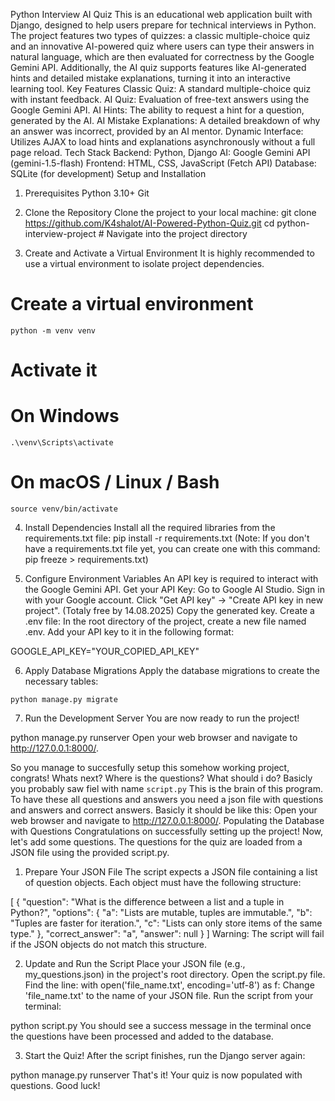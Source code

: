 Python Interview AI Quiz
This is an educational web application built with Django, designed to help users prepare for technical interviews in Python. The project features two types of quizzes: a classic multiple-choice quiz and an innovative AI-powered quiz where users can type their answers in natural language, which are then evaluated for correctness by the Google Gemini API.
Additionally, the AI quiz supports features like AI-generated hints and detailed mistake explanations, turning it into an interactive learning tool.
Key Features
Classic Quiz: A standard multiple-choice quiz with instant feedback.
AI Quiz: Evaluation of free-text answers using the Google Gemini API.
AI Hints: The ability to request a hint for a question, generated by the AI.
AI Mistake Explanations: A detailed breakdown of why an answer was incorrect, provided by an AI mentor.
Dynamic Interface: Utilizes AJAX to load hints and explanations asynchronously without a full page reload.
Tech Stack
Backend: Python, Django
AI: Google Gemini API (gemini-1.5-flash)
Frontend: HTML, CSS, JavaScript (Fetch API)
Database: SQLite (for development)
Setup and Installation

1. Prerequisites
Python 3.10+
Git

2. Clone the Repository
Clone the project to your local machine:
git clone https://github.com/K4shalot/AI-Powered-Python-Quiz.git
cd python-interview-project  # Navigate into the project directory

3. Create and Activate a Virtual Environment
It is highly recommended to use a virtual environment to isolate project dependencies.

# Create a virtual environment
`python -m venv venv`

# Activate it
# On Windows
`.\venv\Scripts\activate`
# On macOS / Linux / Bash
`source venv/bin/activate`

4. Install Dependencies
Install all the required libraries from the requirements.txt file:
pip install -r requirements.txt
(Note: If you don't have a requirements.txt file yet, you can create one with this command: pip freeze > requirements.txt)

5. Configure Environment Variables
An API key is required to interact with the Google Gemini API.
Get your API Key:
Go to Google AI Studio.
Sign in with your Google account.
Click "Get API key" -> "Create API key in new project".
(Totaly free by 14.08.2025)
Copy the generated key.
Create a .env file:
In the root directory of the project, create a new file named .env.
Add your API key to it in the following format:

GOOGLE_API_KEY="YOUR_COPIED_API_KEY"

6. Apply Database Migrations
Apply the database migrations to create the necessary tables:

`python manage.py migrate`

7. Run the Development Server
You are now ready to run the project!

python manage.py runserver
Open your web browser and navigate to http://127.0.0.1:8000/.


So you manage to succesfully setup this somehow working project, congrats!
Whats next? Where is the questions? What should i do?
Basicly you probably saw fiel with name `script.py`
This is the brain of this program. To have these all questions and answers you need a json file with questions and answers and correct answers. Basicly it should be like this:
Open your web browser and navigate to http://127.0.0.1:8000/.
Populating the Database with Questions
Congratulations on successfully setting up the project! Now, let's add some questions.
The questions for the quiz are loaded from a JSON file using the provided script.py.

1. Prepare Your JSON File
The script expects a JSON file containing a list of question objects. Each object must have the following structure:

[
  {
    "question": "What is the difference between a list and a tuple in Python?",
    "options": {
      "a": "Lists are mutable, tuples are immutable.",
      "b": "Tuples are faster for iteration.",
      "c": "Lists can only store items of the same type."
    },
    "correct_answer": "a",
    "answer": null
  }
]
Warning: The script will fail if the JSON objects do not match this structure.

2. Update and Run the Script
Place your JSON file (e.g., my_questions.json) in the project's root directory.
Open the script.py file.
Find the line: with open('file_name.txt', encoding='utf-8') as f:
Change 'file_name.txt' to the name of your JSON file.
Run the script from your terminal:

python script.py
You should see a success message in the terminal once the questions have been processed and added to the database.

3. Start the Quiz!
After the script finishes, run the Django server again:

python manage.py runserver
That's it! Your quiz is now populated with questions. Good luck!
